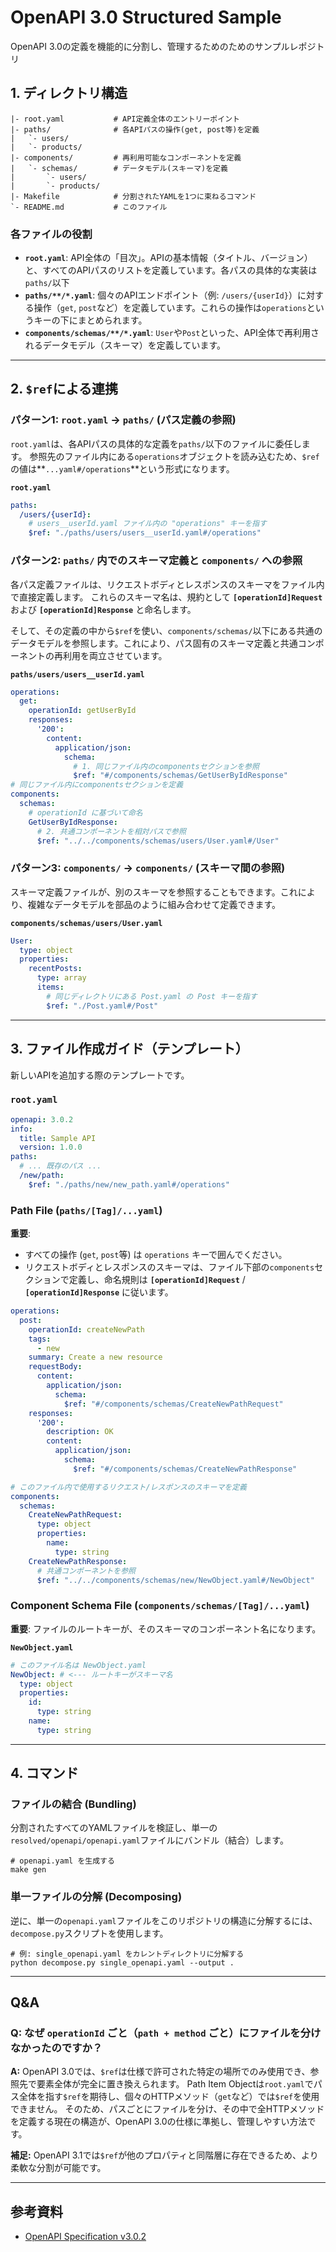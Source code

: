 # OpenAPI 3.0 Structured Sample

OpenAPI 3.0の定義を機能的に分割し、管理するためのためのサンプルレポジトリ

## 1. ディレクトリ構造

```
|- root.yaml           # API定義全体のエントリーポイント
|- paths/              # 各APIパスの操作(get, post等)を定義
|   `- users/
|   `- products/
|- components/         # 再利用可能なコンポーネントを定義
|   `- schemas/        # データモデル(スキーマ)を定義
|       `- users/
|       `- products/
|- Makefile            # 分割されたYAMLを1つに束ねるコマンド
`- README.md           # このファイル
```

### 各ファイルの役割

- **`root.yaml`**: API全体の「目次」。APIの基本情報（タイトル、バージョン）と、すべてのAPIパスのリストを定義しています。各パスの具体的な実装は`paths/`以下
- **`paths/**/*.yaml`**: 個々のAPIエンドポイント（例: `/users/{userId}`）に対する操作（`get`, `post`など）を定義しています。これらの操作は`operations`というキーの下にまとめられます。
- **`components/schemas/**/*.yaml`**: `User`や`Post`といった、API全体で再利用されるデータモデル（スキーマ）を定義しています。

---

## 2. `$ref`による連携

### パターン1: `root.yaml` → `paths/` (パス定義の参照)

`root.yaml`は、各APIパスの具体的な定義を`paths/`以下のファイルに委任します。
参照先のファイル内にある`operations`オブジェクトを読み込むため、`$ref`の値は**`...yaml#/operations`**という形式になります。

**`root.yaml`**
```yaml
paths:
  /users/{userId}:
    # users__userId.yaml ファイル内の "operations" キーを指す
    $ref: "./paths/users/users__userId.yaml#/operations"
```

### パターン2: `paths/` 内でのスキーマ定義と `components/` への参照

各パス定義ファイルは、リクエストボディとレスポンスのスキーマをファイル内で直接定義します。
これらのスキーマ名は、規約として **`[operationId]Request`** および **`[operationId]Response`** と命名します。

そして、その定義の中から`$ref`を使い、`components/schemas/`以下にある共通のデータモデルを参照します。これにより、パス固有のスキーマ定義と共通コンポーネントの再利用を両立させています。

**`paths/users/users__userId.yaml`**
```yaml
operations:
  get:
    operationId: getUserById
    responses:
      '200':
        content:
          application/json:
            schema:
              # 1. 同じファイル内のcomponentsセクションを参照
              $ref: "#/components/schemas/GetUserByIdResponse"
# 同じファイル内にcomponentsセクションを定義
components:
  schemas:
    # operationId に基づいて命名
    GetUserByIdResponse:
      # 2. 共通コンポーネントを相対パスで参照
      $ref: "../../components/schemas/users/User.yaml#/User"
```

### パターン3: `components/` → `components/` (スキーマ間の参照)

スキーマ定義ファイルが、別のスキーマを参照することもできます。これにより、複雑なデータモデルを部品のように組み合わせて定義できます。

**`components/schemas/users/User.yaml`**
```yaml
User:
  type: object
  properties:
    recentPosts:
      type: array
      items:
        # 同じディレクトリにある Post.yaml の Post キーを指す
        $ref: "./Post.yaml#/Post"
```

---

## 3. ファイル作成ガイド（テンプレート）

新しいAPIを追加する際のテンプレートです。

### `root.yaml`

```yaml
openapi: 3.0.2
info:
  title: Sample API
  version: 1.0.0
paths:
  # ... 既存のパス ...
  /new/path:
    $ref: "./paths/new/new_path.yaml#/operations"
```

### Path File (`paths/[Tag]/...yaml`)

**重要**:
- すべての操作 (`get`, `post`等) は `operations` キーで囲んでください。
- リクエストボディとレスポンスのスキーマは、ファイル下部の`components`セクションで定義し、命名規則は **`[operationId]Request`** / **`[operationId]Response`** に従います。

```yaml
operations:
  post:
    operationId: createNewPath
    tags:
      - new
    summary: Create a new resource
    requestBody:
      content:
        application/json:
          schema:
            $ref: "#/components/schemas/CreateNewPathRequest"
    responses:
      '200':
        description: OK
        content:
          application/json:
            schema:
              $ref: "#/components/schemas/CreateNewPathResponse"

# このファイル内で使用するリクエスト/レスポンスのスキーマを定義
components:
  schemas:
    CreateNewPathRequest:
      type: object
      properties:
        name:
          type: string
    CreateNewPathResponse:
      # 共通コンポーネントを参照
      $ref: "../../components/schemas/new/NewObject.yaml#/NewObject"
```

### Component Schema File (`components/schemas/[Tag]/...yaml`)

**重要**: ファイルのルートキーが、そのスキーマのコンポーネント名になります。

**`NewObject.yaml`**
```yaml
# このファイル名は NewObject.yaml
NewObject: # <--- ルートキーがスキーマ名
  type: object
  properties:
    id:
      type: string
    name:
      type: string
```

---

## 4. コマンド

### ファイルの結合 (Bundling)

分割されたすべてのYAMLファイルを検証し、単一の`resolved/openapi/openapi.yaml`ファイルにバンドル（結合）します。

```console
# openapi.yaml を生成する
make gen
```

### 単一ファイルの分解 (Decomposing)

逆に、単一の`openapi.yaml`ファイルをこのリポジトリの構造に分解するには、`decompose.py`スクリプトを使用します。

```console
# 例: single_openapi.yaml をカレントディレクトリに分解する
python decompose.py single_openapi.yaml --output .
```

---

## Q&A

### Q: なぜ `operationId` ごと（`path + method` ごと）にファイルを分けなかったのですか？

**A:** OpenAPI 3.0では、`$ref`は仕様で許可された特定の場所でのみ使用でき、参照先で要素全体が完全に置き換えられます。
Path Item Objectは`root.yaml`でパス全体を指す`$ref`を期待し、個々のHTTPメソッド（`get`など）では`$ref`を使用できません。
そのため、パスごとにファイルを分け、その中で全HTTPメソッドを定義する現在の構造が、OpenAPI 3.0の仕様に準拠し、管理しやすい方法です。

**補足:** OpenAPI 3.1では`$ref`が他のプロパティと同階層に存在できるため、より柔軟な分割が可能です。

---

## 参考資料

- [OpenAPI Specification v3.0.2](https://spec.openapis.org/oas/v3.0.2)
